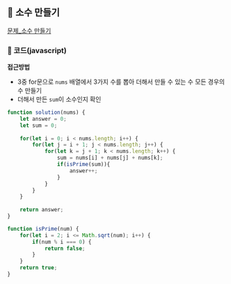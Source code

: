 ## 📝 소수 만들기

[문제_소수 만들기](https://programmers.co.kr/learn/courses/30/lessons/12977)

### 📍 코드(javascript)

**접근방법**
- 3중 for문으로 `nums` 배열에서 3가지 수를 뽑아 더해서 만들 수 있는 수 모든 경우의 수 만들기
- 더해서 만든 `sum`이 소수인지 확인 

```javascript
function solution(nums) {
    let answer = 0;
    let sum = 0;
    
    for(let i = 0; i < nums.length; i++) {
        for(let j = i + 1; j < nums.length; j++) {
            for(let k = j + 1; k < nums.length; k++) {
                sum = nums[i] + nums[j] + nums[k];
                if(isPrime(sum)){
                    answer++;
                }       
            }
        }
    }
    
    return answer;
}

function isPrime(num) {
    for(let i = 2; i <= Math.sqrt(num); i++) {
        if(num % i === 0) {
            return false;
        }
    }
    return true;
}
```
